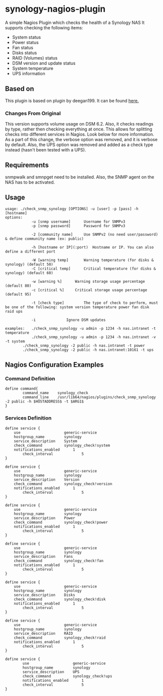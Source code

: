 # synology-nagios-plugin
A simple Nagios Plugin which checks the health of a Synology NAS
It supports checking the following items:
* System status
* Power status
* Fan status
* Disks status
* RAID (Volumes) status
* DSM version and update status
* System temperature
* UPS information

## Based on
This plugin is based on plugin by deegan199. It can be found [here.](https://exchange.nagios.org/directory/Plugins/Network-and-Systems-Management/Others/Synology-status/details)

### Changes From Original
This version supports volume usage on DSM 6.2. Also, it checks readings by type,
rather then checking everything at once. This allows for splitting checks into
different services in Nagios. Look below for more information. As a part of this
change, the verbose option was removed, and it is verbose by default. Also, the
UPS option was removed and added as a check type instead (hasn't been tested with a UPS).


## Requirements
snmpwalk and smnpget need to be installed. Also, the SNMP agent on the NAS has to be activated.

## Usage
```
usage: ./check_snmp_synology [OPTIONS] -u [user] -p [pass] -h [hostname]
options:
            -u [snmp username]   	Username for SNMPv3
            -p [snmp password]   	Password for SNMPv3

            -2 [community name]	  	Use SNMPv2 (no need user/password) & define community name (ex: public)

            -h [hostname or IP](:port)	Hostname or IP. You can also define a different port

            -W [warning temp]		Warning temperature (for disks & synology) (default 50)
            -C [critical temp]		Critical temperature (for disks & synology) (default 60)

            -w [warning %]		Warning storage usage percentage (default 80)
            -c [critical %]		Critical storage usage percentage (default 95)

            -t [check type]	        The type of check to perform, must be one of the following: system version temperature power fan disk raid ups

            -i   			Ignore DSM updates

examples:	./check_snmp_synology -u admin -p 1234 -h nas.intranet -t temperature
	     	./check_snmp_synology -u admin -p 1234 -h nas.intranet -v -t system
		./check_snmp_synology -2 public -h nas.intranet -t power
		./check_snmp_synology -2 public -h nas.intranet:10161 -t ups
```

## Nagios Configuration Examples
### Command Definition
```
define command{
        command_name    synology_check
        command_line    /usr/lib64/nagios/plugins/check_snmp_synology -2 public -h $HOSTADDRESS$ -t $ARG1$
}
```

### Services Definition
```
define service {
	use	                   generic-service
	hostgroup_name		   synology
	service_description	   System
	check_command		   synology_check!system
	notifications_enabled      1
        check_interval             5
}

define service {
	use	                   generic-service
	hostgroup_name		   synology
	service_description	   Version
	check_command		   synology_check!version
	notifications_enabled      1
        check_interval             5
}

define service {
	use	                   generic-service
	hostgroup_name		   synology
	service_description	   Power
	check_command		   synology_check!power
	notifications_enabled      1
        check_interval             5
}

define service {
	use	                   generic-service
	hostgroup_name		   synology
	service_description	   Fans
	check_command		   synology_check!fan
	notifications_enabled      1
        check_interval             5
}

define service {
	use	                   generic-service
	hostgroup_name		   synology
	service_description	   Disks
	check_command		   synology_check!disk
	notifications_enabled      1
        check_interval             5
}

define service {
	use	                   generic-service
	hostgroup_name		   synology
	service_description	   RAID
	check_command		   synology_check!raid
	notifications_enabled      1
        check_interval             5
}

define service {
        use	                   generic-service
        hostgroup_name		   synology
        service_description	   UPS
        check_command		   synology_check!ups
        notifications_enabled      1
        check_interval             5
}
```
